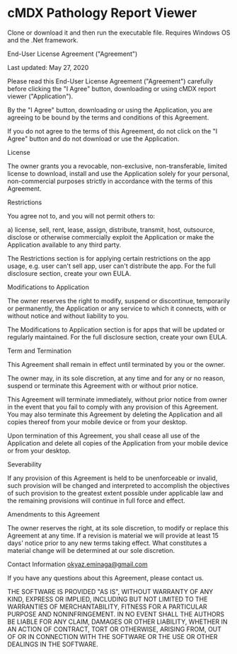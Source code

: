 # cMDX Pathology Report Viewer
Clone or download it and then run the executable file. Requires Windows OS and the .Net framework.




End-User License Agreement ("Agreement")

Last updated: May 27, 2020

Please read this End-User License Agreement ("Agreement") carefully before clicking the "I Agree" button, downloading or using cMDX report viewer ("Application").

By the "I Agree" button, downloading or using the Application, you are agreeing to be bound by the terms and conditions of this Agreement.

If you do not agree to the terms of this Agreement, do not click on the "I Agree" button and do not download or use the Application.

License

The owner grants you a revocable, non-exclusive, non-transferable, limited license to download, install and use the Application solely for your personal, non-commercial purposes strictly in accordance with the terms of this Agreement.

Restrictions

You agree not to, and you will not permit others to:

a) license, sell, rent, lease, assign, distribute, transmit, host, outsource, disclose or otherwise commercially exploit the Application or make the Application available to any third party.

The Restrictions section is for applying certain restrictions on the app usage, e.g. user can't sell app, user can't distribute the app. For the full disclosure section, create your own EULA.

Modifications to Application

The owner reserves the right to modify, suspend or discontinue, temporarily or permanently, the Application or any service to which it connects, with or without notice and without liability to you.

The Modifications to Application section is for apps that will be updated or regularly maintained. For the full disclosure section, create your own EULA.

Term and Termination

This Agreement shall remain in effect until terminated by you or the owner.

The owner may, in its sole discretion, at any time and for any or no reason, suspend or terminate this Agreement with or without prior notice.

This Agreement will terminate immediately, without prior notice from owner in the event that you fail to comply with any provision of this Agreement. You may also terminate this Agreement by deleting the Application and all copies thereof from your mobile device or from your desktop.

Upon termination of this Agreement, you shall cease all use of the Application and delete all copies of the Application from your mobile device or from your desktop.

Severability

If any provision of this Agreement is held to be unenforceable or invalid, such provision will be changed and interpreted to accomplish the objectives of such provision to the greatest extent possible under applicable law and the remaining provisions will continue in full force and effect.

Amendments to this Agreement

The owner reserves the right, at its sole discretion, to modify or replace this Agreement at any time. If a revision is material we will provide at least 15 days' notice prior to any new terms taking effect. What constitutes a material change will be determined at our sole discretion.

Contact Information okyaz.eminaga@gmail.com

If you have any questions about this Agreement, please contact us.

THE SOFTWARE IS PROVIDED "AS IS", WITHOUT WARRANTY OF ANY KIND, EXPRESS OR IMPLIED, INCLUDING BUT NOT LIMITED TO THE WARRANTIES OF MERCHANTABILITY, FITNESS FOR A PARTICULAR PURPOSE AND NONINFRINGEMENT. IN NO EVENT SHALL THE AUTHORS BE LIABLE FOR ANY CLAIM, DAMAGES OR OTHER LIABILITY, WHETHER IN AN ACTION OF CONTRACT, TORT OR OTHERWISE, ARISING FROM, OUT OF OR IN CONNECTION WITH THE SOFTWARE OR THE USE OR OTHER DEALINGS IN THE SOFTWARE.

